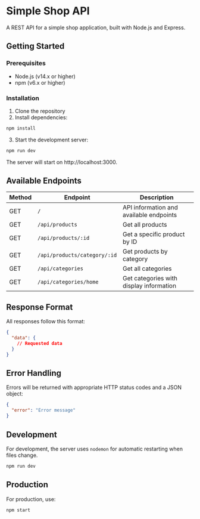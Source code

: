 # Simple Shop API

A REST API for a simple shop application, built with Node.js and Express.

## Getting Started

### Prerequisites

- Node.js (v14.x or higher)
- npm (v6.x or higher)

### Installation

1. Clone the repository
2. Install dependencies:

```bash
npm install
```

3. Start the development server:

```bash
npm run dev
```

The server will start on http://localhost:3000.

## Available Endpoints

| Method | Endpoint | Description |
|--------|----------|-------------|
| GET | `/` | API information and available endpoints |
| GET | `/api/products` | Get all products |
| GET | `/api/products/:id` | Get a specific product by ID |
| GET | `/api/products/category/:id` | Get products by category |
| GET | `/api/categories` | Get all categories |
| GET | `/api/categories/home` | Get categories with display information |

## Response Format

All responses follow this format:

```json
{
  "data": {
    // Requested data
  }
}
```

## Error Handling

Errors will be returned with appropriate HTTP status codes and a JSON object:

```json
{
  "error": "Error message"
}
```

## Development

For development, the server uses `nodemon` for automatic restarting when files change.

```bash
npm run dev
```

## Production

For production, use:

```bash
npm start
```

